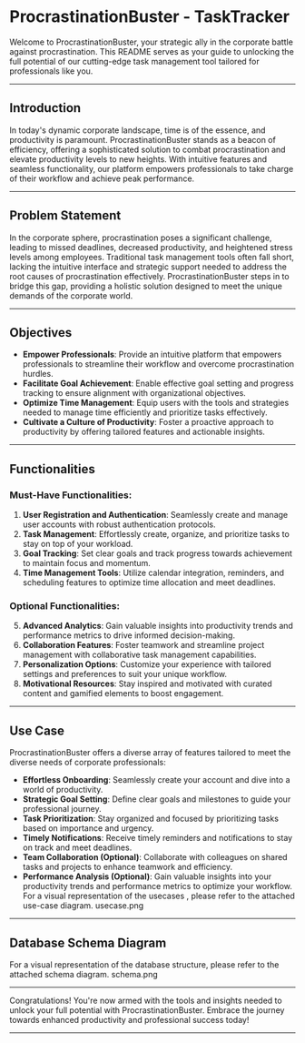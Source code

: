 # ProcrastinationBuster - TaskTracker

Welcome to ProcrastinationBuster, your strategic ally in the corporate battle against procrastination. This README serves as your guide to unlocking the full potential of our cutting-edge task management tool tailored for professionals like you.

---

## Introduction

In today's dynamic corporate landscape, time is of the essence, and productivity is paramount. ProcrastinationBuster stands as a beacon of efficiency, offering a sophisticated solution to combat procrastination and elevate productivity levels to new heights. With intuitive features and seamless functionality, our platform empowers professionals to take charge of their workflow and achieve peak performance.

---

## Problem Statement

In the corporate sphere, procrastination poses a significant challenge, leading to missed deadlines, decreased productivity, and heightened stress levels among employees. Traditional task management tools often fall short, lacking the intuitive interface and strategic support needed to address the root causes of procrastination effectively. ProcrastinationBuster steps in to bridge this gap, providing a holistic solution designed to meet the unique demands of the corporate world.

---

## Objectives

- **Empower Professionals**: Provide an intuitive platform that empowers professionals to streamline their workflow and overcome procrastination hurdles.
- **Facilitate Goal Achievement**: Enable effective goal setting and progress tracking to ensure alignment with organizational objectives.
- **Optimize Time Management**: Equip users with the tools and strategies needed to manage time efficiently and prioritize tasks effectively.
- **Cultivate a Culture of Productivity**: Foster a proactive approach to productivity by offering tailored features and actionable insights.

---

## Functionalities

### Must-Have Functionalities:

1. **User Registration and Authentication**: Seamlessly create and manage user accounts with robust authentication protocols.
2. **Task Management**: Effortlessly create, organize, and prioritize tasks to stay on top of your workload.
3. **Goal Tracking**: Set clear goals and track progress towards achievement to maintain focus and momentum.
4. **Time Management Tools**: Utilize calendar integration, reminders, and scheduling features to optimize time allocation and meet deadlines.

### Optional Functionalities:

5. **Advanced Analytics**: Gain valuable insights into productivity trends and performance metrics to drive informed decision-making.
6. **Collaboration Features**: Foster teamwork and streamline project management with collaborative task management capabilities.
7. **Personalization Options**: Customize your experience with tailored settings and preferences to suit your unique workflow.
8. **Motivational Resources**: Stay inspired and motivated with curated content and gamified elements to boost engagement.

---

## Use Case

ProcrastinationBuster offers a diverse array of features tailored to meet the diverse needs of corporate professionals:

- **Effortless Onboarding**: Seamlessly create your account and dive into a world of productivity.
- **Strategic Goal Setting**: Define clear goals and milestones to guide your professional journey.
- **Task Prioritization**: Stay organized and focused by prioritizing tasks based on importance and urgency.
- **Timely Notifications**: Receive timely reminders and notifications to stay on track and meet deadlines.
- **Team Collaboration (Optional)**: Collaborate with colleagues on shared tasks and projects to enhance teamwork and efficiency.
- **Performance Analysis (Optional)**: Gain valuable insights into your productivity trends and performance metrics to optimize your workflow.
  For a visual representation of the usecases , please refer to the attached use-case diagram.
  usecase.png

---

## Database Schema Diagram

For a visual representation of the database structure, please refer to the attached schema diagram.
schema.png

---

Congratulations! You're now armed with the tools and insights needed to unlock your full potential with ProcrastinationBuster. Embrace the journey towards enhanced productivity and professional success today!

---
